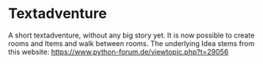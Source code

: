 # Textadventure
A short textadventure, without any big story yet. It is now possible to create rooms and Items and walk between rooms. The underlying Idea stems from this website: https://www.python-forum.de/viewtopic.php?t=29056
